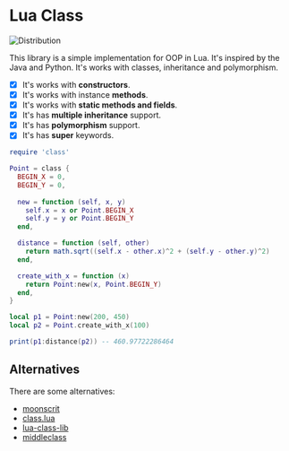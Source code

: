 # Lua Class

![Distribution](https://github.com/Felyp-Henrique/class/actions/workflows/distribution.yml/badge.svg)

This library is a simple implementation for OOP in Lua. It's inspired by the Java and Python. It's works with classes, inheritance and polymorphism.

* [x] It's works with **constructors**.
* [x] It's works with instance **methods**.
* [x] It's works with **static methods and fields**.
* [x] It's has **multiple inheritance** support.
* [x] It's has **polymorphism** support.
* [x] It's has **super** keywords.

```lua
require 'class'

Point = class {
  BEGIN_X = 0,
  BEGIN_Y = 0,
  
  new = function (self, x, y)
    self.x = x or Point.BEGIN_X
    self.y = y or Point.BEGIN_Y
  end,

  distance = function (self, other)
    return math.sqrt((self.x - other.x)^2 + (self.y - other.y)^2)
  end,

  create_with_x = function (x)
    return Point:new(x, Point.BEGIN_Y)
  end,
}

local p1 = Point:new(200, 450)
local p2 = Point.create_with_x(100)

print(p1:distance(p2)) -- 460.97722286464
```

## Alternatives

There are some alternatives:

* [moonscrit](https://moonscript.org/)
* [class.lua](https://github.com/jonstoler/class.lua)
* [lua-class-lib](https://github.com/coin8086/lua-class-lib)
* [middleclass](https://github.com/kikito/middleclass)
